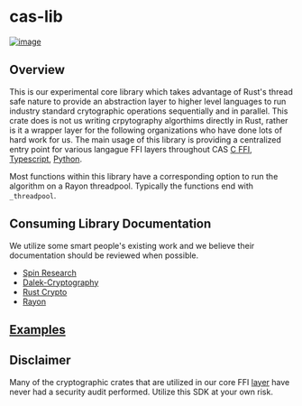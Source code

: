 # cas-lib

[![image](https://img.shields.io/badge/Discord-5865F2?style=for-the-badge&logo=discord&logoColor=white)](https://discord.gg/7bXXCQj45q)

## Overview
This is our experimental core library which takes advantage of Rust's thread safe nature to provide an abstraction layer to higher level languages to run industry standard crytographic operations sequentially and in parallel.
This crate does is not us writing crpytography algorthims directly in Rust, rather is it a wrapper layer for the following organizations who have done lots of hard work for us. The main usage of this library is providing a centralized entry point for various langague FFI layers throughout CAS [C FFI](https://github.com/Cryptographic-API-Services/cas-core-lib), [Typescript](https://github.com/Cryptographic-API-Services/cas-typescript-sdk), [Python](https://github.com/Cryptographic-API-Services/cas-python-sdk).

Most functions within this library have a corresponding option to run the algorithm on a Rayon threadpool. Typically the functions end with `_threadpool`.

## Consuming Library Documentation
We utilize some smart people's existing work and we believe their documentation should be reviewed when possible.
- [Spin Research](https://github.com/SpinResearch)
- [Dalek-Cryptography](https://github.com/dalek-cryptography)
- [Rust Crypto](https://github.com/RustCrypto)
- [Rayon](https://github.com/rayon-rs/rayon)

## [Examples](https://github.com/Cryptographic-API-Services/cas-lib/blob/main/docs/EXAMPLES.md)

## Disclaimer
Many of the cryptographic crates that are utilized in our core FFI [layer](./src) have never had a security audit performed. Utilize this SDK at your own risk.
